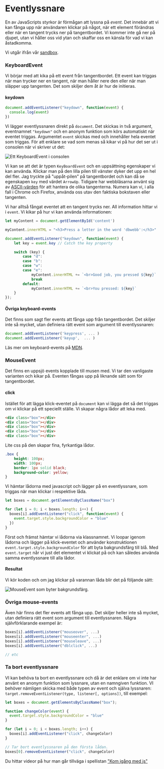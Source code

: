 Eventlyssnare
=======================

En av JavaScripts styrkor är förmågan att lyssna på *event*. Det innebär att vi kan fånga upp när användaren klickar på något, när ett element förändras eller när en tangent trycks ner på tangentbordet. Vi kommer inte gå ner på djupet, utan vi håller oss vid ytan och skaffar oss en känsla för vad vi kan åstadkomma.

Vi utgår ifrån vår [sandbox](../../example/sandbox).



### KeyboardEvent

Vi börjar med att kika på ett event från tangentbordet. Ett event kan triggas när man trycker ner en tangent, när man håller nere den eller när man släpper upp tangenten. Det som skiljer dem åt är hur de initieras.



#### keydown

```js
document.addEventListener("keydown", function(event) {
  console.log(event)
})
```

Vi lägger eventlyssnaren direkt på `document`. Det skickas in två argument, eventnamnet `"keydown"` och en anonym funktion som körs automatiskt när eventet triggas. Argumentet `event` skickas med och innehåller hela eventet som triggas. För att enklare se vad som menas så kikar vi på hur det ser ut i consolen när vi skriver ut det:

![Ett KeyboardEvent i consolen](../img/arrowUp.png)

Vi kan se att det är typen `KeyBoardEvent` och en uppsättning egenskaper vi kan använda. Klickar man på den lilla pilen till vänster dyker det upp en hel del fler. Jag tryckte på "uppåt-pilen" på tangentbordet och kan då se egenskapen `key` med värdet `ArrowUp`. Tidigare har webbläsarna använt sig av [ASCII-värden](http://www.asciitable.com/) för att hantera de olika tangenterna. Numera kan vi, i alla fall i Chrome och Firefox, använda oss utav den faktiska bokstaven eller tangenten.

Vi har alltså fångat eventet att en tangent trycks ner. All information hittar vi i `event`. Vi kikar på hur vi kan använda informationen:

```js
let myContent = document.getElementById('content')

myContent.innerHTML = "<h3>Press a letter in the word 'dbwebb':</h3>"

document.addEventListener("keydown", function(event) {
    let key = event.key // Catch the key property

    switch (key) {
        case "d":
        case "b":
        case "w":
        case "e":
            myContent.innerHTML += `<br>Good job, you pressed ${key}`
            break
        default:
            myContent.innerHTML += `<br>You pressed: ${key}`
    }
});
```


#### Övriga keyboard-events

Det finns som sagt fler events att fånga upp från tangentbordet. Det skiljer inte så mycket, utan definiera rätt event som argument till eventlyssnaren:

```js
document.addEventListener('keypress', ... )
document.addEventListener('keyup',  ... )
```


Läs mer om keyboard-events på [MDN](https://developer.mozilla.org/en-US/docs/Web/API/KeyboardEvent).



### MouseEvent


Det finns en uppsjö events kopplade till musen med. Vi tar den vanligaste varianten och kikar på. Eventen fångas upp på liknande sätt som för tangentbordet.



#### click

Istället för att lägga klick-eventet på `document` kan vi lägga det så det triggas om vi klickar på ett speciellt ställe. Vi skapar några lådor att leka med.

```html
<div class="box"></div>
<div class="box"></div>
<div class="box"></div>
<div class="box"></div>
<div class="box"></div>
```

Lite css på den skapar fina, fyrkantiga lådor.

```css
.box {
    height: 100px;
    width: 100px;
    border: 1px solid black;
    background-color: yellow;
}
```

Vi hämtar lådorna med javascript och lägger på en eventlyssnare, som triggas när man klickar i respektive låda.

```js
let boxes = document.getElementsByClassName("box")

for (let i = 0; i < boxes.length; i++) {
  boxes[i].addEventListener("click", function(event) {
    event.target.style.backgroundColor = "blue"
  })
}
```

Först och främst hämtar vi lådorna via klassnamnet. Vi loopar igenom lådorna och lägger på klick-eventet och använder konstruktionen `event.target.style.backgroundColor` för att byta bakgrundsfärg till blå. Med `event.target` når vi just det elementet vi klickat på och kan således använda samma eventlyssnare till alla lådor.



#### Resultat

Vi kör koden och om jag klickar på varannan låda blir det på följande sätt:

![MouseEvent som byter bakgrundsfärg.](../img/click1.png)



### Övriga mouse-events

Även här finns det fler events att fånga upp. Det skiljer heller inte så mycket, utan definiera rätt event som argument till eventlyssnaren. Några självförklarande exempel är:

```js
boxes[i].addEventListener("mouseover", ...)
boxes[i].addEventListener("mouseenter", ...)
boxes[i].addEventListener("mouseleave", ...)
boxes[i].addEventListener("dblclick", ...)

// etc
```



### Ta bort eventlyssnare

VI kan behöva ta bort en eventlyssnare och då är det enklare om vi inte har använt en anonym funktion som lyssnare, utan en namngiven funktion. VI behöver nämligen skicka med både typen av event och själva lyssnaren: `target.removeEventListener(type, listener[, options])`, till exempel:



```js
let boxes = document.getElementsByClassName("box");

function changeColor(event) {
  event.target.style.backgroundColor = "blue"
}

for (let i = 0; i < boxes.length; i++) {
  boxes[i].addEventListener("click", changeColor)
}

// Tar bort eventlyssnaren på den första lådan.
boxes[0].removeEventListener("click", changeColor)
```

Du hittar videor på hur man går tillväga i spellistan ["Kom igång med js"](https://www.youtube.com/playlist?list=PLKtP9l5q3ce8v_z6kLJsIfCJNP4zEtd9c)